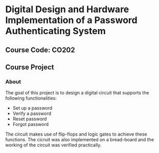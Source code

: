 # Digital Design and Hardware Implementation of a Password Authenticating System
## Course Code: CO202
## Course Project

### About

The goal of this project is to design a digital circuit that supports the following functionalities:
* Set up a password
* Verify a password
* Reset password
* Forgot password

The circuit makes use of flip-flops and logic gates to achieve these functions. The cicruit was also implemented on a bread-board
and the working of the circuit was verified practically.

